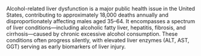 Alcohol-related liver dysfunction is a major public health issue in the United States, contributing to approximately 18,000 deaths annually and disproportionately affecting males aged 35–64. It encompasses a spectrum of liver conditions—including alcoholic fatty liver, hepatitis, fibrosis, and cirrhosis—caused by chronic excessive alcohol consumption. These conditions often progress silently, with elevated liver enzymes (ALT, AST, GGT) serving as early biomarkers of liver injury.
